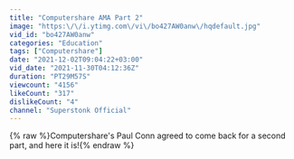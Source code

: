 ```yaml
---
title: "Computershare AMA Part 2"
image: "https:\/\/i.ytimg.com\/vi\/bo427AW0anw\/hqdefault.jpg"
vid_id: "bo427AW0anw"
categories: "Education"
tags: ["Computershare"]
date: "2021-12-02T09:04:22+03:00"
vid_date: "2021-11-30T04:12:36Z"
duration: "PT29M57S"
viewcount: "4156"
likeCount: "317"
dislikeCount: "4"
channel: "Superstonk Official"
---
```

{% raw %}Computershare's Paul Conn agreed to come back for a second part, and here it is!{% endraw %}
